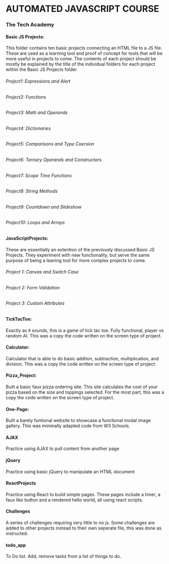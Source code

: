 # AUTOMATED JAVASCRIPT COURSE
### The Tech Academy

#### Basic JS  Projects:
This folder contains ten basic projects connecting an  HTML file to a JS  file. These are used as a learning tool and proof of concept for tools that  will be more  useful in projects to come. The contents of each project should be mostly be explained by the title of the individual folders for each project within the Basic JS Projects folder
###### Project1: Expressions and Alert
###### Project2: Functions
###### Project3: Math and Operands
###### Project4: Dictionaries
###### Project5: Comparisons and Type Coersion
###### Project6: Ternary Operands and Constructors
###### Project7: Scope Time Functions
###### Project8: String Methods
###### Project9: Countdown and Slideshow
###### Project10: Loops and Arrays

#### JavaScriptProjects:
These are essentially an extention of the previously discussed Basic JS Projects. They experiment with new functionality, but serve the same purpose of being a leaning tool for more complex projects to come.

###### Project 1: Canvas and Switch Case
###### Project 2: Form Validation
###### Project 3: Custom Attributes

#### TickTacToe:
Exactly as it sounds, this is a game of tick tac toe. Fully functional, player vs random AI. This was a copy the code written on the screen type of project.

#### Calculator:
Calculator that is able to do basic addtion, subtraction, multiplication, and division. This was a copy the code written on the screen type of project.

#### Pizza_Project:
Built a basic faux pizza ordering site. This site calculates the cost of your pizza based on the size and toppings selected. For the most part, this was a copy the code written on the screen type of project.

#### One-Page:
Built a barely funtional website to showcase a functional modal image gallery. This was minimally adapted code from W3 Schools.

#### AJAX
Practice using AJAX to pull content from another page

#### jQuery
Practice using basic jQuery to manipulate an HTML document

#### ReactProjects
Practice using React to build simple pages. These pages include a timer, a faux like button and a rendered hello world, all using react scripts.

#### Challenges
A series of challenges requiring very little to no js. Some challenges are added to other projects instead to their own seperate file, this was done as instructed.

#### todo_app
To Do list. Add, remove tasks from a list of things to do.